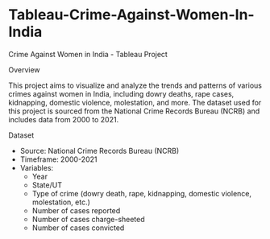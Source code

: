 # Tableau-Crime-Against-Women-In-India

Crime Against Women in India - Tableau Project

Overview

This project aims to visualize and analyze the trends and patterns of various crimes against women in India, including dowry deaths, rape cases, kidnapping, domestic violence, molestation, and more. The dataset used for this project is sourced from the National Crime Records Bureau (NCRB) and includes data from 2000 to 2021.

Dataset

- Source: National Crime Records Bureau (NCRB)
- Timeframe: 2000-2021
- Variables:
    - Year
    - State/UT
    - Type of crime (dowry death, rape, kidnapping, domestic violence, molestation, etc.)
    - Number of cases reported
    - Number of cases charge-sheeted
    - Number of cases convicted
